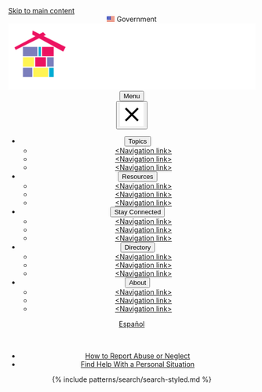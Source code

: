 <link href="assets/css/prototype/approved/header-styled.scss" rel="stylesheet">
<link href="https://fonts.googleapis.com/css?family=Montserrat:200,300,400,500,700,900|Ubuntu:400,500,700" rel="stylesheet">
<link href='https://fonts.googleapis.com/css?family=Lora:400' rel='stylesheet'>
<div class="page__header">
    <a class="usa-skipnav" href="#main-content">Skip to main content</a>

  <div class="usa-overlay"></div>
  <header class="usa-header usa-header--extended">
    <div class="mobile__banner">
      <img src="assets/img/usa-icons/us_flag_small.png">
      <span>Government</span>
    </div>
    <div class="usa-navbar">
      <div class="usa-logo logo__section" id="extended-logo">
        <em class="usa-logo__text">
          <img class="cwig__logo" src="/assets/img/prototype/cwig-logo-inverse.svg" alt="">
        </em>
      </div>
    <button class="usa-menu-btn menu__btn">Menu</button>
    </div>
    <nav aria-label="Primary navigation" class="usa-nav topnav">
      <div class="usa-nav__inner nav__inner">
        <button class="usa-nav__close">
          <img src="/assets/img/usa-icons/close.svg" role="img" alt="Close" />
        </button>
        <ul class="usa-nav__primary usa-accordion">
          <li class="usa-nav__primary-item nav__item">
            <button
              class="usa-accordion__button"
              aria-expanded="false"
              aria-controls="extended-nav-section-one"
            >
              <span>Topics</span>
            </button>
            <ul id="extended-nav-section-one" class="usa-nav__submenu nav__submenu">
              <li class="usa-nav__submenu-item">
                <a href="#"> &lt;Navigation link&gt; </a>
              </li>
              <li class="usa-nav__submenu-item">
                <a href="#"> &lt;Navigation link&gt; </a>
              </li>
              <li class="usa-nav__submenu-item">
                <a href="#"> &lt;Navigation link&gt; </a>
              </li>
            </ul>
          </li>
          <li class="usa-nav__primary-item nav__item">
            <button
              class="usa-accordion__button"
              aria-expanded="false"
              aria-controls="extended-nav-section-two"
            >
              <span>Resources</span>
            </button>
            <ul id="extended-nav-section-two" class="usa-nav__submenu">
              <li class="usa-nav__submenu-item">
                <a href="#"> &lt;Navigation link&gt; </a>
              </li>
              <li class="usa-nav__submenu-item">
                <a href="#"> &lt;Navigation link&gt; </a>
              </li>
              <li class="usa-nav__submenu-item">
                <a href="#"> &lt;Navigation link&gt; </a>
              </li>
            </ul>
          </li>
          <li class="usa-nav__primary-item nav__item">
            <button
              class="usa-accordion__button"
              aria-expanded="false"
              aria-controls="extended-nav-section-three"
            >
              <span>Stay Connected</span>
            </button>
            <ul id="extended-nav-section-three" class="usa-nav__submenu">
              <li class="usa-nav__submenu-item">
                <a href="#"> &lt;Navigation link&gt; </a>
              </li>
              <li class="usa-nav__submenu-item">
                <a href="#"> &lt;Navigation link&gt; </a>
              </li>
              <li class="usa-nav__submenu-item">
                <a href="#"> &lt;Navigation link&gt; </a>
              </li>
            </ul>
          </li>
          <li class="usa-nav__primary-item nav__item">
            <button
              class="usa-accordion__button"
              aria-expanded="false"
              aria-controls="extended-nav-section-four"
            >
              <span>Directory</span>
            </button>
            <ul id="extended-nav-section-four" class="usa-nav__submenu">
              <li class="usa-nav__submenu-item">
                <a href="#"> &lt;Navigation link&gt; </a>
              </li>
              <li class="usa-nav__submenu-item">
                <a href="#"> &lt;Navigation link&gt; </a>
              </li>
              <li class="usa-nav__submenu-item">
                <a href="#"> &lt;Navigation link&gt; </a>
              </li>
            </ul>
          </li>
          <li class="usa-nav__primary-item nav__item">
            <button
              class="usa-accordion__button"
              aria-expanded="false"
              aria-controls="extended-nav-section-five"
            >
              <span>About</span>
            </button>
            <ul id="extended-nav-section-five" class="usa-nav__submenu">
              <li class="usa-nav__submenu-item">
                <a href="#"> &lt;Navigation link&gt; </a>
              </li>
              <li class="usa-nav__submenu-item">
                <a href="#"> &lt;Navigation link&gt; </a>
              </li>
              <li class="usa-nav__submenu-item">
                <a href="#"> &lt;Navigation link&gt; </a>
              </li>
            </ul>
          </li>
        </ul>
      </div>
        <div class="usa-nav__secondary">
          <div class="spanish__link">
            <a href="">Español</a>
          </div>
          <br><br>
          <ul class="usa-nav__secondary-links search__links">
            <li class="usa-nav__secondary-item">
              <a href="">How to Report Abuse or Neglect</a>
            </li>
            <li class="usa-nav__secondary-item">
              <a href="">Find Help With a Personal Situation</a>
            </li>
          </ul>
          {% include patterns/search/search-styled.md %}
        </div>
  </header>
